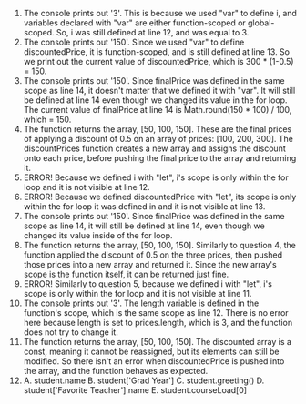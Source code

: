 1. The console prints out '3'. This is because we used "var" to define i, and variables declared with "var" are either function-scoped or global-scoped. So, i was still defined at line 12, and was equal to 3.
2. The console prints out '150'. Since we used "var" to define discountedPrice, it is function-scoped, and is still defined at line 13. So we print out the current value of discountedPrice, which is 300 * (1-0.5) = 150.
3. The console prints out '150'. Since finalPrice was defined in the same scope as line 14, it doesn't matter that we defined it with "var". It will still be defined at line 14 even though we changed its value in the for loop. The current value of finalPrice at line 14 is Math.round(150 * 100) / 100, which = 150.
4. The function returns the array, [50, 100, 150]. These are the final prices of applying a discount of 0.5 on an array of prices: [100, 200, 300]. The discountPrices function creates a new array and assigns the discount onto each price, before pushing the final price to the array and returning it.
5. ERROR! Because we defined i with "let", i's scope is only within the for loop and it is not visible at line 12.
6. ERROR! Because we defined discountedPrice with "let", its scope is only within the for loop it was defined in and it is not visible at line 13.
7. The console prints out '150'. Since finalPrice was defined in the same scope as line 14, it will still be defined at line 14, even though we changed its value inside of the for loop.
8. The function returns the array, [50, 100, 150]. Similarly to question 4, the function applied the discount of 0.5 on the three prices, then pushed those prices into a new array and returned it. Since the new array's scope is the function itself, it can be returned just fine.
9. ERROR! Similarly to question 5, because we defined i with "let", i's scope is only within the for loop and it is not visible at line 11.
10. The console prints out '3'. The length variable is defined in the function's scope, which is the same scope as line 12. There is no error here because length is set to prices.length, which is 3, and the function does not try to change it.
11. The function returns the array, [50, 100, 150]. The discounted array is a const, meaning it cannot be reassigned, but its elements can still be modified. So there isn't an error when discountedPrice is pushed into the array, and the function behaves as expected.
12.
    A. student.name
    B. student['Grad Year']
    C. student.greeting()
    D. student['Favorite Teacher'].name
    E. student.courseLoad[0]